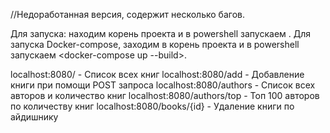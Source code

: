 //Недоработанная версия, содержит несколько багов.

Для запуска: находим корень проекта и в powershell запускаем <composer install>.
Для запуска Docker-compose, заходим в корень проекта и в powershell запускаем <docker-compose up --build>.

localhost:8080/ - Список всех книг
localhost:8080/add - Добавление книги при помощи POST запроса
localhost:8080/authors - Список всех авторов и количество книг
localhost:8080/authors/top - Топ 100 авторов по количеству книг
localhost:8080/books/{id} - Удаление книги по айдишнику
